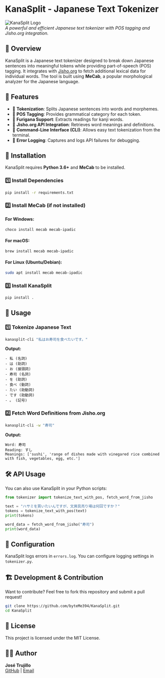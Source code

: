 # KanaSplit - Japanese Text Tokenizer

![KanaSplit Logo](assets/dancing_shigure.gif)  
*A powerful and efficient Japanese text tokenizer with POS tagging and Jisho.org integration.*

## 📌 Overview
KanaSplit is a Japanese text tokenizer designed to break down Japanese sentences into meaningful tokens while providing part-of-speech (POS) tagging. It integrates with [Jisho.org](https://jisho.org) to fetch additional lexical data for individual words. The tool is built using **MeCab**, a popular morphological analyzer for the Japanese language.

## 🚀 Features
- 🔹 **Tokenization**: Splits Japanese sentences into words and morphemes.
- 🔹 **POS Tagging**: Provides grammatical category for each token.
- 🔹 **Furigana Support**: Extracts readings for kanji words.
- 🔹 **Jisho.org API Integration**: Retrieves word meanings and definitions.
- 🔹 **Command-Line Interface (CLI)**: Allows easy text tokenization from the terminal.
- 🔹 **Error Logging**: Captures and logs API failures for debugging.

## 🔧 Installation
KanaSplit requires **Python 3.6+** and **MeCab** to be installed.

### **1️⃣ Install Dependencies**
```sh
pip install -r requirements.txt
```

### **2️⃣ Install MeCab (if not installed)**
#### **For Windows**:
```sh
choco install mecab mecab-ipadic
```
#### **For macOS**:
```sh
brew install mecab mecab-ipadic
```
#### **For Linux (Ubuntu/Debian)**:
```sh
sudo apt install mecab mecab-ipadic
```

### **3️⃣ Install KanaSplit**
```sh
pip install .
```

## 📖 Usage
### **1️⃣ Tokenize Japanese Text**
```sh
kanasplit-cli "私はお寿司を食べたいです。"
```
**Output:**
```
- 私 (名詞)
- は (助詞)
- お (接頭詞)
- 寿司 (名詞)
- を (助詞)
- 食べ (動詞)
- たい (助動詞)
- です (助動詞)
- 。 (記号)
```

### **2️⃣ Fetch Word Definitions from Jisho.org**
```sh
kanasplit-cli -w "寿司"
```
**Output:**
```
Word: 寿司
Reading: すし
Meanings: ['sushi', 'range of dishes made with vinegared rice combined with fish, vegetables, egg, etc.']
```

## 🛠 API Usage
You can also use KanaSplit in your Python scripts:
```python
from tokenizer import tokenize_text_with_pos, fetch_word_from_jisho

text = "ハサミを買いたいんですが、文房具売り場は何回ですか？"
tokens = tokenize_text_with_pos(text)
print(tokens)

word_data = fetch_word_from_jisho("寿司")
print(word_data)
```

## 📝 Configuration
KanaSplit logs errors in `errors.log`. You can configure logging settings in `tokenizer.py`.

## 🏗️ Development & Contribution
Want to contribute? Feel free to fork this repository and submit a pull request!
```sh
git clone https://github.com/byteMe394/KanaSplit.git
cd KanaSplit
```

## 📜 License
This project is licensed under the MIT License.

## 👨‍💻 Author
**José Trujillo**  
[GitHub](https://github.com/byteMe394) | [Email](mailto:joseantonio_tf@outlook.com)
